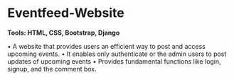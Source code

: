 # Eventfeed-Website   
**Tools: HTML, CSS, Bootstrap, Django**

• A website that provides users an efficient way to post and access upcoming events.
• It enables only authenticate or the admin users to post updates of upcoming events
• Provides fundamental functions like login, signup, and the comment box.
